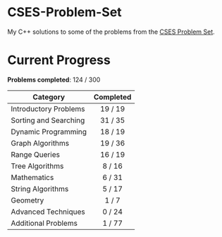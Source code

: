 # CSES-Problem-Set

My C++ solutions to some of the problems from the [CSES Problem Set](https://cses.fi/problemset/).

# Current Progress

**Problems completed**: 124 / 300

| Category              | Completed |
| --------------------- | :-------: |
| Introductory Problems |  19 / 19  |
| Sorting and Searching |  31 / 35  |
| Dynamic Programming   |  18 / 19  |
| Graph Algorithms      |  19 / 36  |
| Range Queries         |  16 / 19  |
| Tree Algorithms       |   8 / 16  |
| Mathematics           |   6 / 31  |
| String Algorithms     |   5 / 17  |
| Geometry              |   1 / 7   |
| Advanced Techniques   |   0 / 24  |
| Additional Problems   |   1 / 77  |